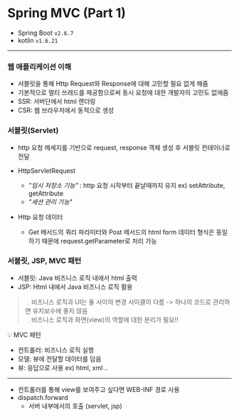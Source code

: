 # Spring MVC (Part 1)

- Spring Boot `v2.6.7`
- kotlin `v1.6.21`

---

### 웹 애플리케이션 이해 

* 서블릿을 통해 Http Request와 Response에 대해 고민할 필요 없게 해줌
* 기본적으로 멀티 쓰레드를 제공함으로써 동시 요청에 대한 개발자의 고민도 없애줌
* SSR: 서버단에서 html 랜더링
* CSR: 웹 브라우저에서 동적으로 생성

### 서블릿(Servlet)
* http 요청 메세지를 기반으로 request, response 객체 생성 후 서블릿 컨테이너로 전달
* HttpServletRequest
  * *"임시 저장소 기능"* : http 요청 시작부터 끝날때까지 유지 ex) setAttribute, getAttribute
  * *"세션 관리 기능"*

* Http 요청 데이터
  * Get 메서드의 쿼리 파라미터와 Post 메서드의 html form 데이터 형식은 동일하기 때문에 request.getParameter로 처리 가능

### 서블릿, JSP, MVC 패턴
* 서블릿: Java 비즈니스 로직 내에서 html 출력
* JSP: Html 내에서 Java 비즈니스 로직 활용
> ﹒비즈니스 로직과 UI는 둘 사이의  변경 사이클이 다름 -> 하나의 코드로 관리하면 유지보수에 좋지 않음 \
> ﹒비즈니스 로직과 화면(view)의 역할에 대한 분리가 필요!!

💡 MVC 패턴 
* 컨트롤러: 비즈니스 로직 실행
* 모델: 뷰에 전달할 데이터를 담음
* 뷰: 응답으로 사용 ex) html, xml ..
---
* 컨트롤러를 통해 view를 보여주고 싶다면 WEB-INF 경로 사용
* dispatch.forward
  * 서버 내부에서의 호출 (servlet, jsp)
